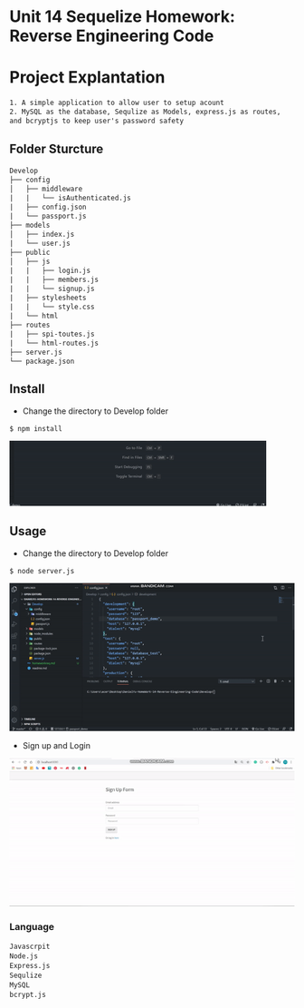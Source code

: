 # Unit 14 Sequelize Homework: Reverse Engineering Code

# Project Explantation
```
1. A simple application to allow user to setup acount
2. MySQL as the database, Sequlize as Models, express.js as routes, and bcryptjs to keep user's password safety
```

## Folder Sturcture

```
Develop
├── config
│   ├── middleware
|   |   └── isAuthenticated.js
|   ├── config.json
|   └── passport.js
├── models
│   ├── index.js
|   └── user.js
├── public
│   ├── js
|   |   ├── login.js
|   |   ├── members.js
|   |   └── signup.js
|   ├── stylesheets
|   |   └── style.css
|   └── html
├── routes
|   ├── spi-toutes.js
|   └── html-routes.js
├── server.js
└── package.json
```

## Install
* Change the directory to Develop folder
```
$ npm install
```

![npminstall](./gif/npminstall.gif)

## Usage
* Change the directory to Develop folder
```
$ node server.js
```

![nodeserver](./gif/nodeserver.gif)

* Sign up and Login

![loginlogout](./gif/loginlogout.gif)

### Language
```md
Javascrpit
Node.js
Express.js
Sequlize
MySQL
bcrypt.js
```